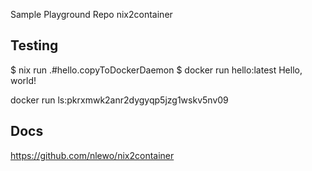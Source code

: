 Sample Playground Repo nix2container

## Testing
$ nix run .#hello.copyToDockerDaemon
$ docker run hello:latest
Hello, world!

docker run ls:pkrxmwk2anr2dygyqp5jzg1wskv5nv09

## Docs
https://github.com/nlewo/nix2container
